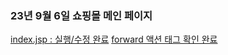 ### 23년 9월 6일 쇼핑몰 메인 페이지
[index.jsp : 실행/수정 완료](https://github.com/hyounghe0724/202010205_JSP/commit/2e99881d7a781a05948a7f9f62abc8ee9b86b3de)
[forward 액션 태그 확인 완료](https://github.com/hyounghe0724/202010205_JSP/commit/0744392de62678db93396a9a1c3a72cbe68c5890)